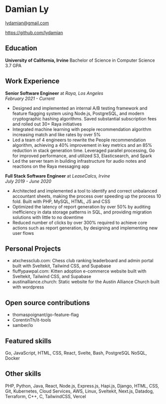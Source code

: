 # Damian Ly

<lydamian@gmail.com>

https://github.com/lydamian

## Education

**University of California, Irvine** Bachelor of Science in Computer Science 3.7 GPA

## Work Experience

**Senior Software Engineer** at *Raya, Los Angeles*  
*February 2021 - Current*

- Designed and implemented an internal A/B testing framework and feature flagging system using Node.js, PostgreSQL, and modern cryptographic hashing algorithms. Saved substantial subscription fees and rolled out 30+ Raya initiatives
- Integrated machine learning with people recommendation algorithm increasing match and like rates by over 5%
- Led a team of 4 engineers to rewrite the People recommendation algorithm, achieving a 40% improvement in key metrics and an 85% reduction in stack generation time. Leveraged parallel processing, Go for improved performance, and utilized S3, Elasticsearch, and Spark
- Led the server team in building infrastructure for audio notes and reactions on the Raya messaging app

**Full Stack Software Engineer** at *LeaseCalcs, Irvine*  
*July 2019 - June 2020*

- Architected and implemented a tool to identify and correct unbalanced accountant sheets, making the process over speeding up the process 10 fold. Built with PHP, MySQL, HTML, JS and CSS
- Optimized the latency of report generation by over 50% by auditing inefficiency in data storage patterns in SQL, and providing migration solutions with little to no downtime
- Reduced number of clicks by over 300% required to achieve core actions such as report generation, by designing and implementing new user flows

## Personal Projects

- atxchessclub.com: Chess club ranking leaderboard and admin portal built with Sveltekit, Tailwind CSS, and Supabase
- fluffypawpal.com: Kitten adoption e-commerce website built with Sveltekit, Tailwind CSS, and Supabase
- austinalliance.church: Static website for the Austin Alliance Church built with wordpress

## Open source contributions

- thomaspoignant/go-feature-flag
- CorentinTh/it-tools
- samber/lo

## Featured skills

Go, JavaScript, HTML, CSS, React, Svelte, Bash, PostgreSQL NoSQL, Docker

## Other skills

PHP, Python, Java, React, Node.js, Express.js, Hapi.js, Django, HTML, CSS, Git, Kubernetes, Cloud Services, AWS, Linux, Sveltekit, Next.js, Datadog, Terraform, C++, C, TailwindCSS, Vercel
